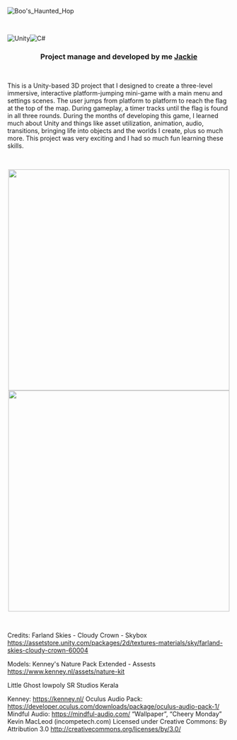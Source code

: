 ![Boo's_Haunted_Hop](https://github.com/user-attachments/assets/884c5e25-8148-45db-bbca-0da69f0cdd2a)

<br>

![Unity](https://img.shields.io/badge/unity-%23000000.svg?style=for-the-badge&logo=unity&logoColor=white)![C#](https://img.shields.io/badge/c%23-%23239120.svg?style=for-the-badge&logo=csharp&logoColor=white)

<h3><p align="center">
Project manage and developed by me <a href="https://github.com/Srixx24/">Jackie</a>
</h3></p>

<br>

This is a Unity-based 3D project that I designed to create a three-level immersive, interactive platform-jumping mini-game with a main menu and settings scenes. The user jumps from platform to platform to reach the flag at the top of the map. During gameplay, a timer tracks until the flag is found in all three rounds.
During the months of developing this game, I learned much about Unity and things like asset utilization, animation, audio, transitions, bringing life into objects and the worlds I create, plus so much more. This project was very exciting and I had so much fun learning these skills. 

<br>

<p align="center">
  <img width="500" src="https://github.com/user-attachments/assets/c1b92bc2-5084-4c0e-8655-e0593f6bf226">
  <img width="500" src="https://github.com/user-attachments/assets/6d56103e-c6df-4c2e-a11c-da888160a870">
</p>

<br>

Credits:
Farland Skies - Cloudy Crown - Skybox 
https://assetstore.unity.com/packages/2d/textures-materials/sky/farland-skies-cloudy-crown-60004

Models: Kenney's Nature Pack Extended - Assests
https://www.kenney.nl/assets/nature-kit

Little Ghost lowpoly
SR Studios Kerala

Kenney: https://kenney.nl/
Oculus Audio Pack: https://developer.oculus.com/downloads/package/oculus-audio-pack-1/
Mindful Audio: https://mindful-audio.com/
“Wallpaper”, “Cheery Monday” Kevin MacLeod (incompetech.com)
Licensed under Creative Commons: By Attribution 3.0
http://creativecommons.org/licenses/by/3.0/
